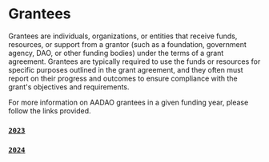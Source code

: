 # Grantees

Grantees are individuals, organizations, or entities that receive funds, resources, or support from a grantor (such as a foundation, government agency, DAO, or other funding bodies) under the terms of a grant agreement. Grantees are typically required to use the funds or resources for specific purposes outlined in the grant agreement, and they often must report on their progress and outcomes to ensure compliance with the grant's objectives and requirements.

For more information on AADAO grantees in a given funding year, please follow the links provided. 

### [`2023`](https://github.com/gaiaus/aadao/blob/main/grantees/2023.md)

### [`2024`](https://github.com/gaiaus/aadao/blob/main/grantees/2024.md)

